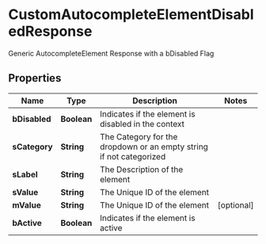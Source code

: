 

# CustomAutocompleteElementDisabledResponse

Generic AutocompleteElement Response with a bDisabled Flag

## Properties

| Name | Type | Description | Notes |
|------------ | ------------- | ------------- | -------------|
|**bDisabled** | **Boolean** | Indicates if the element is disabled in the context |  |
|**sCategory** | **String** | The Category for the dropdown or an empty string if not categorized |  |
|**sLabel** | **String** | The Description of the element |  |
|**sValue** | **String** | The Unique ID of the element |  |
|**mValue** | **String** | The Unique ID of the element |  [optional] |
|**bActive** | **Boolean** | Indicates if the element is active |  |



